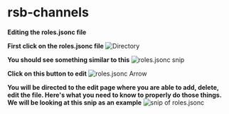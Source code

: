 # rsb-channels
**Editing the roles.jsonc file**

**First click on the roles.jsonc file**
![Directory](https://cdn.discordapp.com/attachments/465059517550428173/548995813188173869/unknown.png)

**You should see something similar to this**
![roles.jsonc snip](https://cdn.discordapp.com/attachments/465059517550428173/548996188494364693/unknown.png)

**Click on this button to edit**
![roles.jsonc Arrow](https://cdn.discordapp.com/attachments/465059517550428173/548996525037191180/unknown.png)

**You will be directed to the edit page where you are able to add, delete, edit the file. Here's what you need to know to properly do those things.**
**We will be looking at this snip as an example**
![snip of roles.jsonc](https://cdn.discordapp.com/attachments/465059517550428173/548997454033321986/unknown.png)
